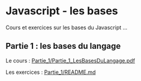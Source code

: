 # Javascript - les bases

Cours et exercices sur les bases du Javascript ...

## Partie 1 : les bases du langage

Le cours : <a href="Partie_1/Partie_1_LesBasesDuLangage.pdf" target="_blank">Partie_1/Partie_1_LesBasesDuLangage.pdf</a>

Les exercices : [Partie_1/README.md](Partie_1/README.md)
